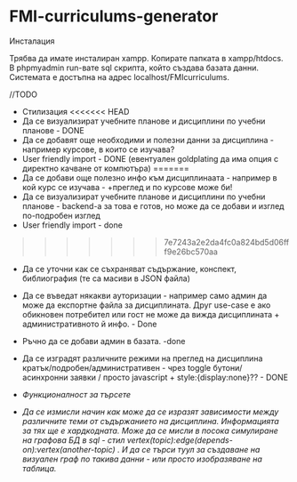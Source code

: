 # FMI-curriculums-generator

Инсталация

Трябва да имате инсталиран xampp. Копирате папката в xampp/htdocs.
В phpmyadmin run-вате sql скрипта, който създава базата данни.
Системата е достъпна на адрес localhost/FMIcurriculums.

//TODO
- Стилизация
<<<<<<< HEAD
- Да се визуализират учебните планове и дисциплини по учебни планове - DONE
- Да се добавят още необходими и полезни данни за дисциплина - например курсове, в които се изучава? 
- User friendly import - DONE (евентуален goldplating да има опция с директно качване от компютъра)
=======
- Да се добави още полезно инфо към дисциплинаата - например в кой курс се изучава - +преглед и по курсове може би!
- Да се визуализират учебните планове и дисциплини по учебни планове  - backend-a за това е готов, но може да се добави и изглед по-подробен изглед
- User friendly import - done
>>>>>>> 7e7243a2e2da4fc0a824bd5d06fff9e26bc570aa
- Да се уточни как се съхраняват съдържание, конспект, библиография (те са масиви в JSON файла)
- Да се въведат някакви ауторизации - например само админ да може да експортне файла за дисциплината. Друг use-case e ако обикновен потребител или гост не може да вижда дисциплината + административното й инфо. - Done
- Ръчно да се добави админ в базата. -done
- Да се изградят различните режими на преглед на дисциплина кратък/подробен/административен - чрез toggle бутони/ асинхронни заявки / просто javascript + style:{display:none}?? - DONE

- *Функционалност за търсете*
- *Да се измисли начин как може да се изразят зависимости между различните теми от съдържанието на дисциплина. Информацията за тях ще е хардкодната. Може да се мисли в посока симулиране на графова БД в sql - стил vertex(topic):edge(depends-on):vertex(another-topic) . И да се търси туул за създаване на визуален граф по такива данни - или просто изобразяване на таблица.*


